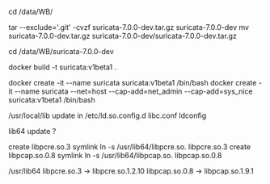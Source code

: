 cd /data/WB/

tar --exclude='.git' -cvzf suricata-7.0.0-dev.tar.gz suricata-7.0.0-dev
mv  suricata-7.0.0-dev.tar.gz suricata-7.0.0-dev/suricata-7.0.0-dev.tar.gz

cd /data/WB/suricata-7.0.0-dev

docker build -t suricata:v1beta1  .

docker create -it --name suricata suricata:v1beta1 /bin/bash
docker create -it --name suricata --net=host --cap-add=net_admin --cap-add=sys_nice suricata:v1beta1 /bin/bash


/usr/local/lib update in /etc/ld.so.config.d
libc.conf
ldconfig

lib64 update ?

create libpcre.so.3  symlink
ln -s /usr/lib64/libpcre.so.   libpcre.so.3
create libpcap.so.0.8 symlink
ln -s /usr/lib64/libpcap.so.    libpcap.so.0.8


/usr/lib64
libpcre.so.3 -> libpcre.so.1.2.10
libpcap.so.0.8 -> libpcap.so.1.9.1

